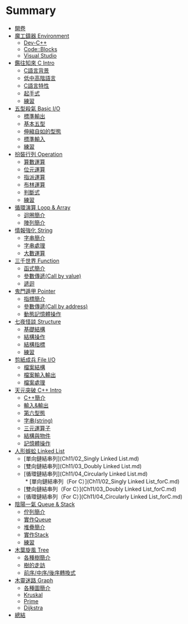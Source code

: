 # Summary

* [開卷](README.md)
* [魔工鑄器 Environment](Ch0/Intro.md)
  * [Dev-C++](Ch0/01_devcpp.md)
  * [Code::Blocks](Ch0/02_codeblocks.md)
  * [Visual Studio](Ch0/03_visualstudio.md)
* [鑑往知來 C Intro](Ch1/Intro.md)
  * [C語言背景](Ch1/01_history.md)
  * [低中高階語言](Ch1/02_language_diff.md)
  * [C語言特性](Ch1/03_spec.md)
  * [起手式](Ch1/04_newbie.md)
  * [練習](Ch1/05_practice.md)
* [五型殺氣 Basic I/O](Ch2/Intro.md)
  * [標準輸出](Ch2/01_stdout.md)
  * [基本五型](Ch2/02_type.md)
  * [伸縮自如的型態](Ch2/03_changable.md)
  * [標準輸入](Ch2/04_stdin.md)
  * [練習](Ch2/05_practice.md)
* [扮裝行列 Operation](Ch3/Intro.md)
  * [算數運算](Ch3/01_arithmetic.md)
  * [位元運算](Ch3/02_bitComputing.md)
  * [指派運算](Ch3/03_assignment.md)
  * [布林運算](Ch3/04_boolean.md)
  * [判斷式](Ch3/05_ifStatement.md)
  * [練習](Ch3/06_practice.md)  
* [循環演算 Loop & Array](Ch4/Intro.md)
  * [迴圈簡介](Ch4/01_loop.md)
  * [陣列簡介](Ch4/02_array.md)
* [情報強化 String](Ch5/Intro.md)
  * [字串簡介](Ch5/01_string.md)
  * [字串處理](Ch5/02_bignumber.md)
  * [大數運算]()
* [三千世界 Function](Ch6/Intro.md)
  * [函式簡介]()
  * [參數傳遞(Call by value)]()
  * [遞迴]()
* [鬼門遁甲 Pointer](Ch7/Intro.md)
  * [指標簡介]()
  * [參數傳遞(Call by address)]()
  * [動態記憶體操作]()
* [七夜怪談 Structure](Ch8/Intro.md)
    * [基礎結構](Ch8/01_basic.md)
    * [結構操作](Ch8/02_operation.md)
    * [結構指標](Ch8/03_ptr_structure.md)
    * [練習](Ch8/04_practice.md)
* [剪紙成兵 File I/O](Ch9/Intro.md)
  * [檔案結構]()
  * [檔案輸入輸出]()
  * [檔案處理]()
* [天元突破 C++ Intro](Ch10/Intro.md)
  * [C++簡介](Ch10/01_introduction.md)
  * [輸入&輸出](Ch10/02_inputAndOutput.md)
  * [第六型態](Ch10/03_boolean.md)
  * [字串(string)](Ch10/04_string.md)
  * [三元運算子](Ch10/05_TernaryOperator.md)
  * [結構與物件](Ch10/06_structAndObject.md)
  * [記憶體操作](Ch10/07_memoryControl.md)
* [人形蜈蚣 Linked List](Ch11/01_Intro.md)
  * [單向鏈結串列](Ch11/02_Singly Linked List.md)
  * [雙向鏈結串列](Ch11/03_Doubly Linked List.md)
  * [循環鏈結串列](Ch11/04_Circularly Linked List.md)  
  * [單向鏈結串列（For C）](Ch11/02_Singly Linked List_forC.md)
  * [雙向鏈結串列（For C）](Ch11/03_Doubly Linked List_forC.md)
  * [循環鏈結串列（For C）](Ch11/04_Circularly Linked List_forC.md)
* [陰陽一氣 Queue & Stack](Ch12/Intro.md)
  * [佇列簡介](Ch12/01_queue_intro.md)
  * [實作Queue](Ch12/02_queue_implementation.md)
  * [堆疊簡介](Ch12/03_stack_intro.md)
  * [實作Stack](Ch12/04_stack_implementation.md)
  * [練習](Ch12/05_practice.md)
* [木葉旋風 Tree](Ch13/Intro.md)
  * [各種樹簡介]()
  * [樹的走訪]()
  * [前序/中序/後序轉換式]()
* [木靈迷路 Graph](Ch14/Intro.md)
  * [各種圖簡介]()
  * [Kruskal]()
  * [Prime]()
  * [Dijkstra]()
* [總結](End.md)

